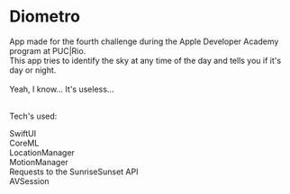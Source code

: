 # Diometro

App made for the fourth challenge during the Apple Developer Academy program at PUC|Rio.<br/>
This app tries to identify the sky at any time of the day and tells you if it's day or night.<br/><br/>
Yeah, I know... It's useless...<br/><br/>

Tech's used:<br/>

SwiftUI<br/>
CoreML<br/>
LocationManager<br/>
MotionManager<br/>
Requests to the SunriseSunset API<br/>
AVSession<br/>

